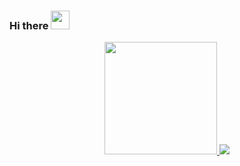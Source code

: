### Hi there <img src="https://raw.githubusercontent.com/sawankumar/sawankumar/master/assets/Hi.gif" width="30px">

<p align="center">
<a href="https://github.com/add830830">
  <img height="180em" src="https://github-readme-stats.vercel.app/api?username=add830830&show_icons=true&include_all_commits=true&count_private=true&hide_border=true" />
</a>
    <img src="https://raw.githubusercontent.com/sawankumar/sawankumar/master/assets/activity.png" />
